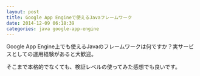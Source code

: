 ```yaml
---
layout: post
title: Google App Engineで使えるJavaフレームワーク
date: 2014-12-09 06:18:39
categories: java google-app-engine
---
```

<p>Google App Engine上でも使えるJavaのフレームワークは何ですか？実サービスとしての運用経験があると大歓迎。</p>

<p>そこまで本格的でなくても、検証レベルの使ってみた感想でも良いです。</p>
